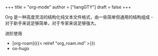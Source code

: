 +++
title = "org-mode"
author = ["liangGTY"]
draft = false
+++

Org 是一种高度灵活的结构化纯文本文件格式，由一些简单但通用的结构组成 - 对于新手来说足够简单，对于专家来说足够强大。

进阶使用

-   [org-roam]({{< relref "org_roam.md" >}})
-   ox-hugo
